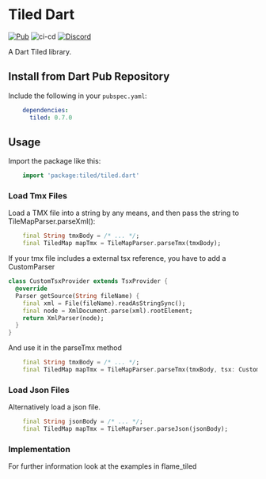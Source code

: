 # Tiled Dart

[![Pub](https://img.shields.io/pub/v/tiled.svg?style=popout)](https://pub.dartlang.org/packages/tiled) ![ci-cd](https://github.com/flame-engine/tiled.dart/workflows/ci-cd/badge.svg?branch=master&event=push) [![Discord](https://img.shields.io/discord/509714518008528896.svg)](https://discord.gg/pxrBmy4)

A Dart Tiled library.

## Install from Dart Pub Repository

Include the following in your `pubspec.yaml`:

```yaml
    dependencies:
      tiled: 0.7.0
```

## Usage

Import the package like this:

```dart
    import 'package:tiled/tiled.dart'
```

### Load Tmx Files
Load a TMX file into a string by any means, and then pass the string to TileMapParser.parseXml():

```dart
    final String tmxBody = /* ... */;
    final TiledMap mapTmx = TileMapParser.parseTmx(tmxBody);
```

If your tmx file includes a external tsx reference, you have to add a CustomParser
```dart
class CustomTsxProvider extends TsxProvider {
  @override
  Parser getSource(String fileName) {
    final xml = File(fileName).readAsStringSync();
    final node = XmlDocument.parse(xml).rootElement;
    return XmlParser(node);
  }
}
```
And use it in the parseTmx method
```dart
    final String tmxBody = /* ... */;
    final TiledMap mapTmx = TileMapParser.parseTmx(tmxBody, tsx: CustomTsxProvider());

```

### Load Json Files
Alternatively load a json file.
```dart
    final String jsonBody = /* ... */;
    final TiledMap mapTmx = TileMapParser.parseJson(jsonBody);
```

### Implementation
For further information look at the examples in flame_tiled
